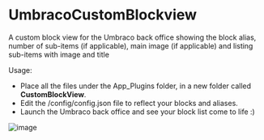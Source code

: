 # UmbracoCustomBlockview
A custom block view for the Umbraco back office showing the block alias, number of sub-items (if applicable), main image (if applicable) and listing sub-items with image and title

Usage:
- Place all the files under the App_Plugins folder, in a new folder called **CustomBlockView**.
- Edit the /config/config.json file to reflect your blocks and aliases.
- Launch the Umbraco back office and see your block list come to life :)


![image](https://user-images.githubusercontent.com/1838996/142765239-06c1b0e7-3e8a-46ed-8a8a-c7a7b9f9471a.png)
